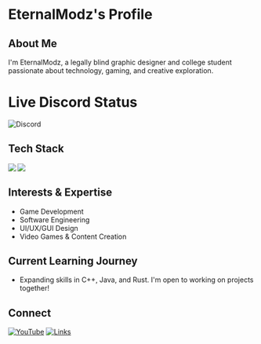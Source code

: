 # EternalModz's Profile
## About Me

I'm EternalModz, a legally blind graphic designer and college student passionate about technology, gaming, and creative exploration.

# Live Discord Status

![Discord](https://discord-readme-badge.vercel.app/api?id=907786149429403699)

## Tech Stack

<a href="https://github.com/EternalModz">
  <img align="left" src="https://github-readme-stats.vercel.app/api?username=EternalModz&show_icons=true&theme=onedark&hide_border=true&bg_color=0d1117&title_color=f0db4f&icon_color=4caf50&text_color=ffffff" />
</a>
<a href="https://github.com/EternalModz">
  <img align="left" src="https://github-readme-stats.vercel.app/api/top-langs/?username=EternalModz&layout=compact&theme=onedark&hide_border=true&bg_color=0d1117&title_color=f0db4f&icon_color=4caf50&text_color=ffffff" />
</a>
<br clear="left"/>

## Interests & Expertise

- Game Development
- Software Engineering
- UI/UX/GUI Design
- Video Games & Content Creation

## Current Learning Journey

- Expanding skills in C++, Java, and Rust. I'm open to working on projects together!

## Connect

[![YouTube](https://img.shields.io/badge/YouTube-EternalModzLive-FF0000?style=for-the-badge&logo=youtube&logoColor=white)](https://www.youtube.com/@EternalModzLive)
[![Links](https://img.shields.io/badge/Bio-Link-0A66C2?style=for-the-badge&logo=linktree&logoColor=white)](https://bio.link/EternalModz)
